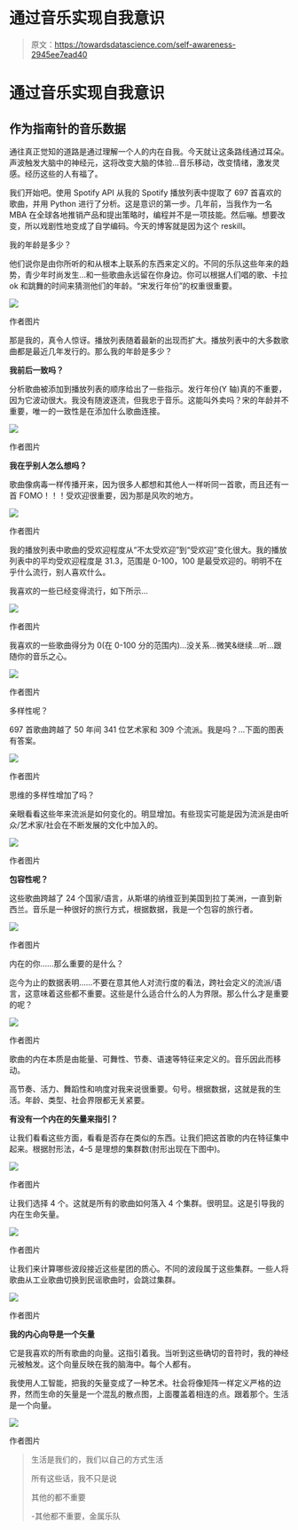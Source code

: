 # 通过音乐实现自我意识

> 原文：<https://towardsdatascience.com/self-awareness-2945ee7ead40>

# 通过音乐实现自我意识

## 作为指南针的音乐数据

通往真正觉知的道路是通过理解一个人的内在自我。今天就让这条路线通过耳朵。声波触发大脑中的神经元，这将改变大脑的体验…音乐移动，改变情绪，激发灵感。经历这些的人有福了。

我们开始吧。使用 Spotify API 从我的 Spotify 播放列表中提取了 697 首喜欢的歌曲，并用 Python 进行了分析。这是意识的第一步。几年前，当我作为一名 MBA 在全球各地推销产品和提出策略时，编程并不是一项技能。然后嘣。想要改变，所以戏剧性地变成了自学编码。今天的博客就是因为这个 reskill。

我的年龄是多少？

他们说你是由你所听的和从根本上联系的东西来定义的。不同的乐队这些年来的趋势，青少年时尚发生…和一些歌曲永远留在你身边。你可以根据人们唱的歌、卡拉 ok 和跳舞的时间来猜测他们的年龄。“宋发行年份”的权重很重要。

![](img/e9698876c72e888bfe5920e6eeca3455.png)

作者图片

那是我的，真令人惊讶。播放列表随着最新的出现而扩大。播放列表中的大多数歌曲都是最近几年发行的。那么我的年龄是多少？

**我前后一致吗？**

分析歌曲被添加到播放列表的顺序给出了一些指示。发行年份(Y 轴)真的不重要，因为它波动很大。我没有随波逐流，但我忠于音乐。这能叫外卖吗？宋的年龄并不重要，唯一的一致性是在添加什么歌曲连接。

![](img/6e5406f5ee1e808c314e025160c8bca3.png)

作者图片

**我在乎别人怎么想吗？**

歌曲像病毒一样传播开来，因为很多人都想和其他人一样听同一首歌，而且还有一首 FOMO！！！受欢迎很重要，因为那是风吹的地方。

![](img/3739c2f45282f63ca8e19612e6d87734.png)

作者图片

我的播放列表中歌曲的受欢迎程度从“不太受欢迎”到“受欢迎”变化很大。我的播放列表中的平均受欢迎程度是 31.3，范围是 0-100，100 是最受欢迎的。明明不在乎什么流行，别人喜欢什么。

我喜欢的一些已经变得流行，如下所示…

![](img/f1946ad94428b4a157e90ff0e1f25276.png)

作者图片

我喜欢的一些歌曲得分为 0(在 0-100 分的范围内)…没关系…微笑&继续…听…跟随你的音乐之心。

![](img/e8d2ac15d3109d383784e3f5291a2529.png)

作者图片

多样性呢？

697 首歌曲跨越了 50 年间 341 位艺术家和 309 个流派。我是吗？…下面的图表有答案。

![](img/5fe1bb8347b18fb53cc1bf21ea2f8f7c.png)

作者图片

思维的多样性增加了吗？

亲眼看看这些年来流派是如何变化的。明显增加。有些现实可能是因为流派是由听众/艺术家/社会在不断发展的文化中加入的。

![](img/0facea94151a8d64c4473765565c1a14.png)

作者图片

**包容性呢？**

这些歌曲跨越了 24 个国家/语言，从斯堪的纳维亚到美国到拉丁美洲，一直到新西兰。音乐是一种很好的旅行方式，根据数据，我是一个包容的旅行者。

![](img/b76ced72f6971548dab5dad072af0281.png)

作者图片

内在的你……那么重要的是什么？

迄今为止的数据表明……不要在意其他人对流行度的看法，跨社会定义的流派/语言，这意味着这些都不重要。这些是什么适合什么的人为界限。那么什么才是重要的呢？

![](img/dc1107dcadc87b09c615832b9ff21893.png)

作者图片

歌曲的内在本质是由能量、可舞性、节奏、语速等特征来定义的。音乐因此而移动。

高节奏、活力、舞蹈性和响度对我来说很重要。句号。根据数据，这就是我的生活。年龄、类型、社会界限都无关紧要。

**有没有一个内在的矢量来指引？**

让我们看看这些方面，看看是否存在类似的东西。让我们把这首歌的内在特征集中起来。根据肘形法，4–5 是理想的集群数(肘形出现在下图中)。

![](img/1ede172991c8b4a56b7602952ca00328.png)

作者图片

让我们选择 4 个。这就是所有的歌曲如何落入 4 个集群。很明显。这是引导我的内在生命矢量。

![](img/1e76dd086951f7718c89d7ce24edd086.png)

作者图片

让我们来计算哪些波段接近这些星团的质心。不同的波段属于这些集群。一些人将歌曲从工业歌曲切换到民谣歌曲时，会跳过集群。

![](img/4a262e42729eab810e4aed30a54bf989.png)

作者图片

**我的内心向导是一个矢量**

它是我喜欢的所有歌曲的向量。这指引着我。当听到这些确切的音符时，我的神经元被触发。这个向量反映在我的脑海中。每个人都有。

我使用人工智能，把我的矢量变成了一种艺术。社会将像矩阵一样定义严格的边界，然而生命的矢量是一个混乱的散点图，上面覆盖着相连的点。跟着那个。生活是一个向量。

![](img/641e70961aabbbae5af24dbe715b1124.png)

作者图片

> 生活是我们的，我们以自己的方式生活
> 
> 所有这些话，我不只是说
> 
> 其他的都不重要
> 
> -其他都不重要，金属乐队